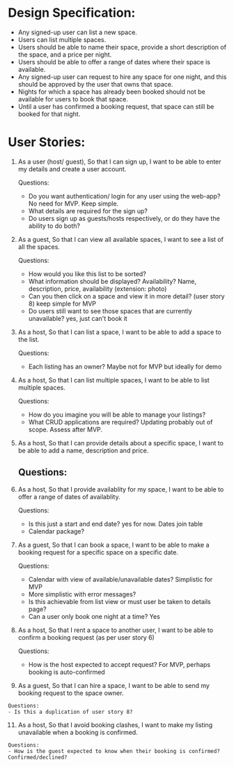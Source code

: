 # Design Specification:

- Any signed-up user can list a new space.
- Users can list multiple spaces.
- Users should be able to name their space, provide a short description of the space, and a price per night.
- Users should be able to offer a range of dates where their space is available.
- Any signed-up user can request to hire any space for one night, and this should be approved by the user that owns that space.
- Nights for which a space has already been booked should not be available for users to book that space.
- Until a user has confirmed a booking request, that space can still be booked for that night.

# User Stories:

1.  As a user (host/ guest),
    So that I can sign up,
    I want to be able to enter my details and create a user account.

    Questions:
    - Do you want authentication/ login for any user using the web-app? No need for MVP. Keep simple.
    - What details are required for the sign up?
    - Do users sign up as guests/hosts respectively, or do they have the ability to do both?

2.  As a guest,
    So that I can view all available spaces,
    I want to see a list of all the spaces.

    Questions:
    - How would you like this list to be sorted?
    - What information should be displayed? Availability? Name, description, price, availability (extension: photo)
    - Can you then click on a space and view it in more detail? (user story 8) keep simple for MVP
    - Do users still want to see those spaces that are currently unavailable? yes, just can't book it

4.  As a host,
    So that I can list a space,
    I want to be able to add a space to the list.

    Questions:
    - Each listing has an owner? Maybe not for MVP but ideally for demo
    
5.  As a host,
    So that I can list multiple spaces,
    I want to be able to list multiple spaces.

    Questions:
    - How do you imagine you will be able to manage your listings?
    - What CRUD applications are required? Updating probably out of scope. Assess after MVP.

6.  As a host,
    So that I can provide details about a specific space,
    I want to be able to add a name, description and price.

    Questions:
    - 

7.  As a host,
    So that I provide availablity for my space,
    I want to be able to offer a range of dates of availablity.

    Questions:
    - Is this just a start and end date? yes for now. Dates join table 
    - Calendar package?

8.  As a guest,
    So that I can book a space,
    I want to be able to make a booking request for a specific space on a specific
    date.

    Questions:
    - Calendar with view of available/unavailable dates? Simplistic for MVP
    - More simplistic with error messages? 
    - Is this achievable from list view or must user be taken to details page?
    - Can a user only book one night at a time? Yes

9.  As a host,
    So that I rent a space to another user,
    I want to be able to confirm a booking request (as per user story 6)

    Questions:
    - How is the host expected to accept request? For MVP, perhaps booking is auto-confirmed 

10.  As a guest,
    So that I can hire a space,
    I want to be able to send my booking request to the space owner.

    Questions:
    - Is this a duplication of user story 8?
    

11.  As a host,
    So that I avoid booking clashes,
    I want to make my listing unavailable when a booking is confirmed.

    Questions:
    - How is the guest expected to know when their booking is confirmed? Confirmed/declined?




